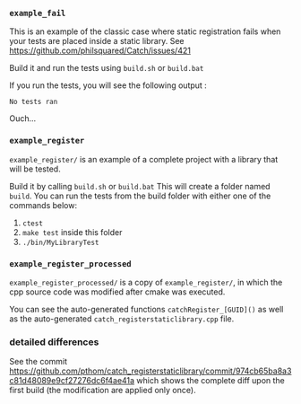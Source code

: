 ### `example_fail`
This is an example of the classic case where static registration fails when your tests are placed inside a static library.
See https://github.com/philsquared/Catch/issues/421

Build it and run the tests using `build.sh` or `build.bat`

If you run the tests, you will see the following output :
```
No tests ran
```

Ouch...

### `example_register`
`example_register/` is an example of a complete project with a library that will be tested.

Build it by calling `build.sh` or `build.bat`
This will create a folder named `build`. 
You can run the tests from the build folder with either one of the commands below: 
1. `ctest` 
2. `make test` inside this folder
3. `./bin/MyLibraryTest`


### `example_register_processed`
`example_register_processed/` is a copy of `example_register/`, in which the cpp source code was modified after cmake was executed.

You can see the auto-generated functions `catchRegister_[GUID]()` as well as the auto-generated `catch_registerstaticlibrary.cpp` file.


### detailed differences

See the commit https://github.com/pthom/catch_registerstaticlibrary/commit/974cb65ba8a3c81d48089e9cf27276dc6f4ae41a
which shows the complete diff upon the first build (the modification are applied only once).

